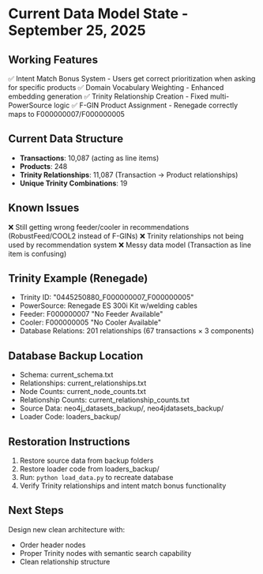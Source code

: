 # Current Data Model State - September 25, 2025

## Working Features
✅ Intent Match Bonus System - Users get correct prioritization when asking for specific products
✅ Domain Vocabulary Weighting - Enhanced embedding generation
✅ Trinity Relationship Creation - Fixed multi-PowerSource logic
✅ F-GIN Product Assignment - Renegade correctly maps to F000000007/F000000005

## Current Data Structure
- **Transactions**: 10,087 (acting as line items)
- **Products**: 248 
- **Trinity Relationships**: 11,087 (Transaction → Product relationships)
- **Unique Trinity Combinations**: 19

## Known Issues
❌ Still getting wrong feeder/cooler in recommendations (RobustFeed/COOL2 instead of F-GINs)
❌ Trinity relationships not being used by recommendation system
❌ Messy data model (Transaction as line item is confusing)

## Trinity Example (Renegade)
- Trinity ID: "0445250880_F000000007_F000000005"  
- PowerSource: Renegade ES 300i Kit w/welding cables
- Feeder: F000000007 "No Feeder Available"
- Cooler: F000000005 "No Cooler Available"
- Database Relations: 201 relationships (67 transactions × 3 components)

## Database Backup Location
- Schema: current_schema.txt
- Relationships: current_relationships.txt  
- Node Counts: current_node_counts.txt
- Relationship Counts: current_relationship_counts.txt
- Source Data: neo4j_datasets_backup/, neo4jdatasets_backup/
- Loader Code: loaders_backup/

## Restoration Instructions
1. Restore source data from backup folders
2. Restore loader code from loaders_backup/
3. Run: `python load_data.py` to recreate database
4. Verify Trinity relationships and intent match bonus functionality

## Next Steps
Design new clean architecture with:
- Order header nodes
- Proper Trinity nodes with semantic search capability
- Clean relationship structure